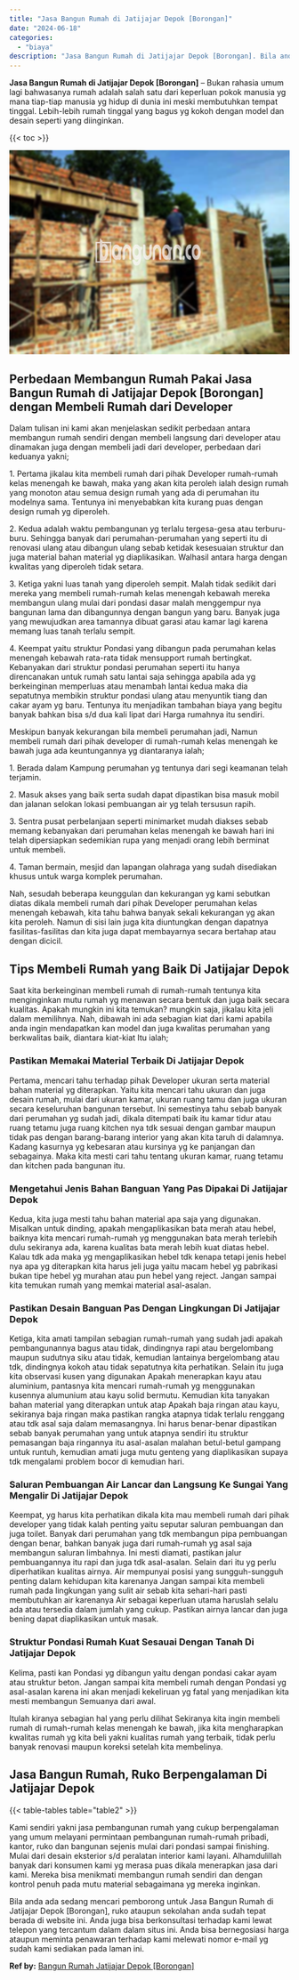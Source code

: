```yaml
---
title: "Jasa Bangun Rumah di Jatijajar Depok [Borongan]"
date: "2024-06-18"
categories: 
  - "biaya"
description: "Jasa Bangun Rumah di Jatijajar Depok [Borongan]. Bila anda ada sedang mencari pemborong untuk Jasa Bangun Rumah di Jatijajar Depok [Borongan], ruko ataupun..."
---
```


**Jasa Bangun Rumah di Jatijajar Depok \[Borongan\]** – Bukan rahasia umum lagi bahwasanya rumah adalah salah satu dari keperluan pokok manusia yg mana tiap-tiap manusia yg hidup di dunia ini meski membutuhkan tempat tinggal. Lebih-lebih rumah tinggal yang bagus yg kokoh dengan model dan desain seperti yang diinginkan.

{{< toc >}}

![Jasa Bangun Rumah di Jatijajar Depok [Borongan]](/images/borong-bangunan-26.png)

## Perbedaan Membangun Rumah Pakai Jasa Bangun Rumah di Jatijajar Depok \[Borongan\] dengan Membeli Rumah dari Developer

Dalam tulisan ini kami akan menjelaskan sedikit perbedaan antara membangun rumah sendiri dengan membeli langsung dari developer atau dinamakan juga dengan membeli jadi dari developer, perbedaan dari keduanya yakni;

1\. Pertama jikalau kita membeli rumah dari pihak Developer rumah-rumah kelas menengah ke bawah, maka yang akan kita peroleh ialah design rumah yang monoton atau semua design rumah yang ada di perumahan itu modelnya sama. Tentunya ini menyebabkan kita kurang puas dengan design rumah yg diperoleh.

2\. Kedua adalah waktu pembangunan yg terlalu tergesa-gesa atau terburu-buru. Sehingga banyak dari perumahan-perumahan yang seperti itu di renovasi ulang atau dibangun ulang sebab ketidak kesesuaian struktur dan juga material bahan material yg diaplikasikan. Walhasil antara harga dengan kwalitas yang diperoleh tidak setara.

3\. Ketiga yakni luas tanah yang diperoleh sempit. Malah tidak sedikit dari mereka yang membeli rumah-rumah kelas menengah kebawah mereka membangun ulang mulai dari pondasi dasar malah menggempur nya bangunan lama dan dibangunnya dengan bangun yang baru. Banyak juga yang mewujudkan area tamannya dibuat garasi atau kamar lagi karena memang luas tanah terlalu sempit.

4\. Keempat yaitu struktur Pondasi yang dibangun pada perumahan kelas menengah kebawah rata-rata tidak mensupport rumah bertingkat. Kebanyakan dari struktur pondasi perumahan seperti itu hanya direncanakan untuk rumah satu lantai saja sehingga apabila ada yg berkeinginan memperluas atau menambah lantai kedua maka dia sepatutnya membikin struktur pondasi ulang atau menyuntik tiang dan cakar ayam yg baru. Tentunya itu menjadikan tambahan biaya yang begitu banyak bahkan bisa s/d dua kali lipat dari Harga rumahnya itu sendiri.

Meskipun banyak kekurangan bila membeli perumahan jadi, Namun membeli rumah dari pihak developer di rumah-rumah kelas menengah ke bawah juga ada keuntungannya yg diantaranya ialah;

1\. Berada dalam Kampung perumahan yg tentunya dari segi keamanan telah terjamin.

2\. Masuk akses yang baik serta sudah dapat dipastikan bisa masuk mobil dan jalanan selokan lokasi pembuangan air yg telah tersusun rapih.

3\. Sentra pusat perbelanjaan seperti minimarket mudah diakses sebab memang kebanyakan dari perumahan kelas menengah ke bawah hari ini telah dipersiapkan sedemikian rupa yang menjadi orang lebih berminat untuk membeli.

4\. Taman bermain, mesjid dan lapangan olahraga yang sudah disediakan khusus untuk warga komplek perumahan.

Nah, sesudah beberapa keunggulan dan kekurangan yg kami sebutkan diatas dikala membeli rumah dari pihak Developer perumahan kelas menengah kebawah, kita tahu bahwa banyak sekali kekurangan yg akan kita peroleh. Namun di sisi lain juga kita diuntungkan dengan dapatnya fasilitas-fasilitas dan kita juga dapat membayarnya secara bertahap atau dengan dicicil.

## Tips Membeli Rumah yang Baik Di Jatijajar Depok

Saat kita berkeinginan membeli rumah di rumah-rumah tentunya kita menginginkan mutu rumah yg menawan secara bentuk dan juga baik secara kualitas. Apakah mungkin ini kita temukan? mungkin saja, jikalau kita jeli dalam memilihnya. Nah, dibawah ini ada sebagian kiat dari kami apabila anda ingin mendapatkan kan model dan juga kwalitas perumahan yang berkwalitas baik, diantara kiat-kiat Itu ialah;

### Pastikan Memakai Material Terbaik Di Jatijajar Depok

Pertama, mencari tahu terhadap pihak Developer ukuran serta material bahan material yg diterapkan. Yaitu kita mencari tahu ukuran dan juga desain rumah, mulai dari ukuran kamar, ukuran ruang tamu dan juga ukuran secara keseluruhan bangunan tersebut. Ini semestinya tahu sebab banyak dari perumahan yg sudah jadi, dikala ditempati baik itu kamar tidur atau ruang tetamu juga ruang kitchen nya tdk sesuai dengan gambar maupun tidak pas dengan barang-barang interior yang akan kita taruh di dalamnya. Kadang kasurnya yg kebesaran atau kursinya yg ke panjangan dan sebagainya. Maka kita mesti cari tahu tentang ukuran kamar, ruang tetamu dan kitchen pada bangunan itu.

### Mengetahui Jenis Bahan Banguan Yang Pas Dipakai Di Jatijajar Depok

Kedua, kita juga mesti tahu bahan material apa saja yang digunakan. Misalkan untuk dinding, apakah mengaplikasikan bata merah atau hebel, baiknya kita mencari rumah-rumah yg menggunakan bata merah terlebih dulu sekiranya ada, karena kualitas bata merah lebih kuat diatas hebel. Kalau tdk ada maka yg mengaplikasikan hebel tdk kenapa tetapi jenis hebel nya apa yg diterapkan kita harus jeli juga yaitu macam hebel yg pabrikasi bukan tipe hebel yg murahan atau pun hebel yang reject. Jangan sampai kita temukan rumah yang memkai material asal-asalan.

### Pastikan Desain Banguan Pas Dengan Lingkungan Di Jatijajar Depok

Ketiga, kita amati tampilan sebagian rumah-rumah yang sudah jadi apakah pembangunannya bagus atau tidak, dindingnya rapi atau bergelombang maupun sudutnya siku atau tidak, kemudian lantainya bergelombang atau tdk, dindingnya kokoh atau tidak sepatutnya kita perhatikan. Selain itu juga kita observasi kusen yang digunakan Apakah menerapkan kayu atau aluminium, pantasnya kita mencari rumah-rumah yg menggunakan kusennya alumunium atau kayu solid bermutu. Kemudian kita tanyakan bahan material yang diterapkan untuk atap Apakah baja ringan atau kayu, sekiranya baja ringan maka pastikan rangka atapnya tidak terlalu renggang atau tdk asal saja dalam memasangnya. Ini harus benar-benar dipastikan sebab banyak perumahan yang untuk atapnya sendiri itu struktur pemasangan baja ringannya itu asal-asalan malahan betul-betul gampang untuk runtuh, kemudian amati juga mutu genteng yang diaplikasikan supaya tdk mengalami problem bocor di kemudian hari.

### Saluran Pembuangan Air Lancar dan Langsung Ke Sungai Yang Mengalir Di Jatijajar Depok

Keempat, yg harus kita perhatikan dikala kita mau membeli rumah dari pihak developer yang tidak kalah penting yaitu seputar saluran pembuangan dan juga toilet. Banyak dari perumahan yang tdk membangun pipa pembuangan dengan benar, bahkan banyak juga dari rumah-rumah yg asal saja membangun saluran limbahnya. Ini mesti diamati, pastikan jalur pembuangannya itu rapi dan juga tdk asal-asalan. Selain dari itu yg perlu diperhatikan kualitas airnya. Air mempunyai posisi yang sungguh-sungguh penting dalam kehidupan kita karenanya Jangan sampai kita membeli rumah pada lingkungan yang sulit air sebab kita sehari-hari pasti membutuhkan air karenanya Air sebagai keperluan utama haruslah selalu ada atau tersedia dalam jumlah yang cukup. Pastikan airnya lancar dan juga bening dapat diaplikasikan untuk masak.

### Struktur Pondasi Rumah Kuat Sesauai Dengan Tanah Di Jatijajar Depok

Kelima, pasti kan Pondasi yg dibangun yaitu dengan pondasi cakar ayam atau struktur beton. Jangan sampai kita membeli rumah dengan Pondasi yg asal-asalan karena ini akan menjadi kekeliruan yg fatal yang menjadikan kita mesti membangun Semuanya dari awal.

Itulah kiranya sebagian hal yang perlu dilihat Sekiranya kita ingin membeli rumah di rumah-rumah kelas menengah ke bawah, jika kita mengharapkan kwalitas rumah yg kita beli yakni kualitas rumah yang terbaik, tidak perlu banyak renovasi maupun koreksi setelah kita membelinya.

## Jasa Bangun Rumah, Ruko Berpengalaman Di Jatijajar Depok

{{< table-tables table="table2" >}}

Kami sendiri yakni jasa pembangunan rumah yang cukup berpengalaman yang umum melayani permintaan pembangunan rumah-rumah pribadi, kantor, ruko dan bangunan sejenis mulai dari pondasi sampai finishing. Mulai dari desain eksterior s/d peralatan interior kami layani. Alhamdulillah banyak dari konsumen kami yg merasa puas dikala menerapkan jasa dari kami. Mereka bisa menikmati membangun rumah sendiri dan dengan kontrol penuh pada mutu material sebagaimana yg mereka inginkan.

Bila anda ada sedang mencari pemborong untuk Jasa Bangun Rumah di Jatijajar Depok \[Borongan\], ruko ataupun sekolahan anda sudah tepat berada di website ini. Anda juga bisa berkonsultasi terhadap kami lewat telepon yang tercantum dalam dalam situs ini. Anda bisa bernegosiasi harga ataupun meminta penawaran terhadap kami melewati nomor e-mail yg sudah kami sediakan pada laman ini.

**Ref by:** [Bangun Rumah Jatijajar Depok [Borongan]](https://id.wikipedia.org/wiki/Bangun)
